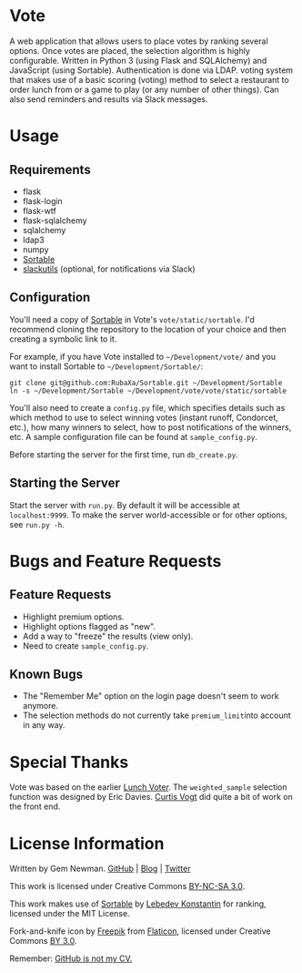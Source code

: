 Vote
====

A web application that allows users to place votes by ranking several options. Once votes are placed, the selection algorithm is highly configurable. Written in Python 3 (using Flask and SQLAlchemy) and JavaScript (using Sortable). Authentication is done via LDAP. voting system that makes use of a basic scoring (voting) method to select a restaurant to order lunch from or a game to play (or any number of other things). Can also send reminders and results via Slack messages.

Usage
=====

Requirements
------------

* flask
* flask-login
* flask-wtf
* flask-sqlalchemy
* sqlalchemy
* ldap3
* numpy
* [Sortable](https://github.com/RubaXa/Sortable/)
* [slackutils](https://github.com/spurll/slackutils/) (optional, for notifications via Slack)

Configuration
-------------

You'll need a copy of [Sortable](https://github.com/RubaXa/Sortable/) in Vote's `vote/static/sortable`. I'd recommend cloning the repository to the location of your choice and then creating a symbolic link to it.

For example, if you have Vote installed to `~/Development/vote/` and you want to install Sortable to `~/Development/Sortable/`:

```shell
git clone git@github.com:RubaXa/Sortable.git ~/Development/Sortable
ln -s ~/Development/Sortable ~/Development/vote/vote/static/sortable
```

You'll also need to create a `config.py` file, which specifies details such as which method to use to select winning votes (instant runoff, Condorcet, etc.), how many winners to select, how to post notifications of the winners, etc. A sample configuration file can be found at `sample_config.py`.

Before starting the server for the first time, run `db_create.py`.

Starting the Server
-------------------

Start the server with `run.py`. By default it will be accessible at `localhost:9999`. To make the server world-accessible or for other options, see `run.py -h`.

Bugs and Feature Requests
=========================

Feature Requests
----------------

* Highlight premium options.
* Highlight options flagged as "new".
* Add a way to "freeze" the results (view only).
* Need to create `sample_config.py`.

Known Bugs
----------

* The "Remember Me" option on the login page doesn't seem to work anymore.
* The selection methods do not currently take `premium_limit`into account in any way.

Special Thanks
==============

Vote was based on the earlier [Lunch Voter](https://github.com/spurll/lunch). The `weighted_sample` selection function was designed by Eric Davies. [Curtis Vogt](https://github.com/omus) did quite a bit of work on the front end.

License Information
===================

Written by Gem Newman. [GitHub](https://github.com/spurll/) | [Blog](http://www.startleddisbelief.com) | [Twitter](https://twitter.com/spurll)

This work is licensed under Creative Commons [BY-NC-SA 3.0](https://creativecommons.org/licenses/by-nc-sa/3.0/).

This work makes use of [Sortable](http://rubaxa.github.io/Sortable) by [Lebedev Konstantin](ibnRubaXa@gmail.com) for ranking, licensed under the MIT License.

Fork-and-knife icon by [Freepik](http://www.freepik.com) from [Flaticon](http://www.flaticon.com), licensed under Creative Commons [BY 3.0](https://creativecommons.org/licenses/by/3.0/).

Remember: [GitHub is not my CV.](https://blog.jcoglan.com/2013/11/15/why-github-is-not-your-cv/)
